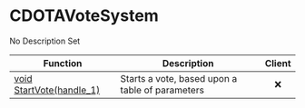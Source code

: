 # CDOTAVoteSystem
No Description Set

Function|Description|Client
--|--|:--:
[void StartVote(handle_1)](StartVote)|Starts a vote, based upon a table of parameters|❌
